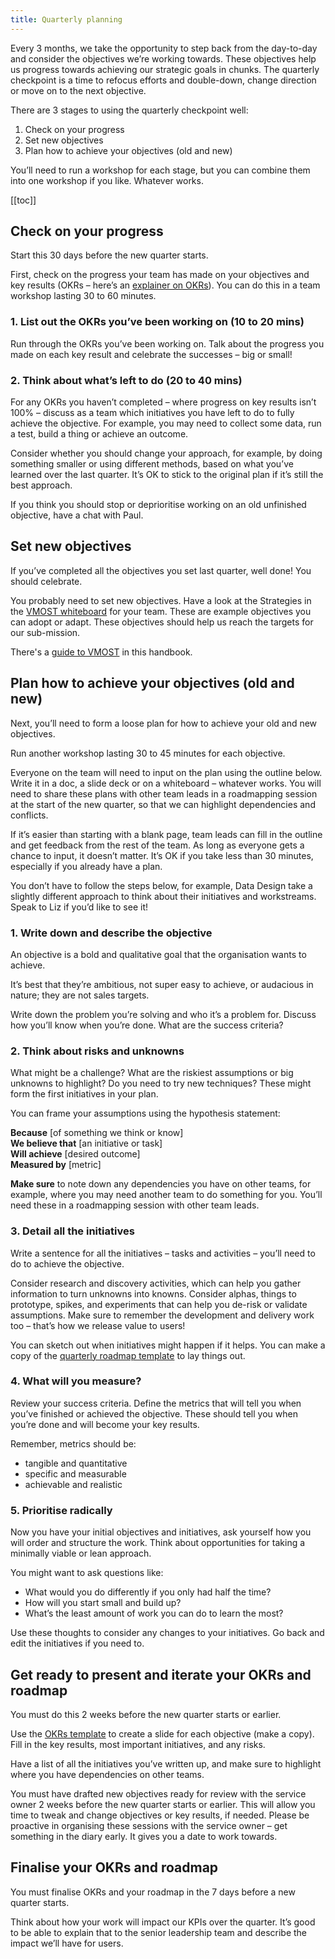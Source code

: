 ```yaml
---
title: Quarterly planning
---
```


Every 3 months, we take the opportunity to step back from the day-to-day and consider the objectives we’re working towards. These objectives help us progress towards achieving our strategic goals in chunks. The quarterly checkpoint is a time to refocus efforts and double-down, change direction or move on to the next objective.

There are 3 stages to using the quarterly checkpoint well:

1. Check on your progress  
2. Set new objectives  
3. Plan how to achieve your objectives (old and new)

You’ll need to run a workshop for each stage, but you can combine them into one workshop if you like. Whatever works.

[[toc]]

## Check on your progress

Start this 30 days before the new quarter starts.

First, check on the progress your team has made on your objectives and key results (OKRs – here’s an [explainer on OKRs](https://mhclg.sharepoint.com.mcas.ms/:p:/r/sites/DigitalPlanning/_layouts/15/Doc.aspx?sourcedoc=%7B5E9CC5D4-9569-410E-BBDF-580F84A08676%7D&file=Digital%20Planning%20OKR%27s%20Guidance%20.pptx&action=edit&mobileredirect=true&wdOrigin=TEAMS-WEB.p2p_ns.rwc&wdExp=TEAMS-TREATMENT&wdhostclicktime=1733406660384&web=1)). You can do this in a team workshop lasting 30 to 60 minutes.

### 1\. List out the OKRs you’ve been working on (10 to 20 mins) 

Run through the OKRs you’ve been working on. Talk about the progress you made on each key result and celebrate the successes – big or small\! 

### 2\. Think about what’s left to do (20 to 40 mins) 

For any OKRs you haven’t completed – where progress on key results isn’t 100% – discuss as a team which initiatives you have left to do to fully achieve the objective. For example, you may need to collect some data, run a test, build a thing or achieve an outcome.

Consider whether you should change your approach, for example, by doing something smaller or using different methods, based on what you’ve learned over the last quarter. It’s OK to stick to the original plan if it’s still the best approach. 

If you think you should stop or deprioritise working on an old unfinished objective, have a chat with Paul. 

## Set new objectives 

If you’ve completed all the objectives you set last quarter, well done\! You should celebrate. 

You probably need to set new objectives. Have a look at the Strategies in the [VMOST whiteboard](https://app.mural.co/t/mhclg2837/m/mhclg2837/1741707963960/643ec474684f9ff5fa550593ab5bed63f381f601) for your team. These are example objectives you can adopt or adapt. These objectives should help us reach the targets for our sub-mission.

There's a [guide to VMOST](/guides/vmost-explained/) in this handbook.

## Plan how to achieve your objectives (old and new) 

Next, you’ll need to form a loose plan for how to achieve your old and new objectives. 

Run another workshop lasting 30 to 45 minutes for each objective.

Everyone on the team will need to input on the plan using the outline below. Write it in a doc, a slide deck or on a whiteboard – whatever works. You will need to share these plans with other team leads in a roadmapping session at the start of the new quarter, so that we can highlight dependencies and conflicts.

If it’s easier than starting with a blank page, team leads can fill in the outline and get feedback from the rest of the team. As long as everyone gets a chance to input, it doesn’t matter. It’s OK if you take less than 30 minutes, especially if you already have a plan.

You don’t have to follow the steps below, for example, Data Design take a slightly different approach to think about their initiatives and workstreams. Speak to Liz if you’d like to see it\!

### 1\. Write down and describe the objective 

An objective is a bold and qualitative goal that the organisation wants to achieve.

It’s best that they’re ambitious, not super easy to achieve, or audacious in nature; they are not sales targets.

Write down the problem you’re solving and who it’s a problem for. Discuss how you’ll know when you’re done. What are the success criteria?

### 2\. Think about risks and unknowns 

What might be a challenge? What are the riskiest assumptions or big unknowns to highlight? Do you need to try new techniques? These might form the first initiatives in your plan.

You can frame your assumptions using the hypothesis statement:

**Because** \[of something we think or know\]  
**We believe that** \[an initiative or task\]  
**Will achieve** \[desired outcome\]  
**Measured by** \[metric\]

**Make sure** to note down any dependencies you have on other teams, for example, where you may need another team to do something for you. You’ll need these in a roadmapping session with other team leads.

### 3\. Detail all the initiatives 

Write a sentence for all the initiatives – tasks and activities – you’ll need to do to achieve the objective. 

Consider research and discovery activities, which can help you gather information to turn unknowns into knowns. Consider alphas, things to prototype, spikes, and experiments that can help you de-risk or validate assumptions. Make sure to remember the development and delivery work too – that’s how we release value to users\!

You can sketch out when initiatives might happen if it helps. You can make a copy of the [quarterly roadmap template](https://app.mural.co/t/mhclg2837/m/mhclg2837/1725026495193/ee9ace50bcc18581c179c734c859b5682031b9e1?sender=u5e6d2d6a1d782ac443741061) to lay things out.

### 4\. What will you measure? 

Review your success criteria. Define the metrics that will tell you when you’ve finished or achieved the objective. These should tell you when you’re done and will become your key results.

Remember, metrics should be:

* tangible and quantitative  
* specific and measurable  
* achievable and realistic

### 5\. Prioritise radically 

Now you have your initial objectives and initiatives, ask yourself how you will order and structure the work. Think about opportunities for taking a minimally viable or lean approach.

You might want to ask questions like:

* What would you do differently if you only had half the time?   
* How will you start small and build up?   
* What’s the least amount of work you can do to learn the most? 

Use these thoughts to consider any changes to your initiatives. Go back and edit the initiatives if you need to.

## Get ready to present and iterate your OKRs and roadmap

You must do this 2 weeks before the new quarter starts or earlier.

Use the [OKRs template](https://docs.google.com/presentation/u/0/d/1M0I-1mV-x13xfDnZ0WS6zY0hXN3PQiHfE0DPuL0_5uk/edit) to create a slide for each objective (make a copy). Fill in the key results, most important initiatives, and any risks.

Have a list of all the initiatives you’ve written up, and make sure to highlight where you have dependencies on other teams. 

You must have drafted new objectives ready for review with the service owner 2 weeks before the new quarter starts or earlier. This will allow you time to tweak and change objectives or key results, if needed. Please be proactive in organising these sessions with the service owner – get something in the diary early. It gives you a date to work towards.

## Finalise your OKRs and roadmap

You must finalise OKRs and your roadmap in the 7 days before a new quarter starts. 

Think about how your work will impact our KPIs over the quarter. It’s good to be able to explain that to the senior leadership team and describe the impact we’ll have for users.